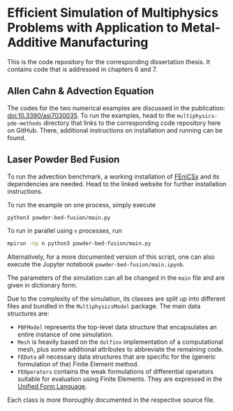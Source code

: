 # Efficient Simulation of Multiphysics Problems with Application to Metal-Additive Manufacturing

This is the code repository for the corresponding dissertation thesis. It contains code that is addressed in chapters 6 and 7.

## Allen Cahn & Advection Equation

The codes for the two numerical examples are discussed in the publication: [doi:10.3390/asi7030035](https://doi.org/10.3390/asi7030035).
To run the examples, head to the `multiphysics-pde-methods` directory that links to the corresponding code repository here on GitHub. There, additional instructions on installation and running can be found.

## Laser Powder Bed Fusion

To run the advection benchmark, a working installation of [FEniCSx](https://fenicsproject.org/download/) and its dependencies are needed. Head to the linked website for further installation instructions.

To run the example on one process, simply execute

```bash
python3 powder-bed-fusion/main.py
```

To run in parallel using `n` processes, run

```bash
mpirun -np n python3 powder-bed-fusion/main.py
```

Alternatively, for a more documented version of this script, one can also execute the Jupyter notebook `powder-bed-fusion/main.ipynb`.

The parameters of the simulation can all be changed in the `main` file and are given in dictionary form.

Due to the complexity of the simulation, its classes are split up into different files and bundled in the `MultiphysicsModel` package.
The main data structures are:

- `PBFModel` represents the top-level data structure that encapsulates an entire instance of one simulation.
- `Mesh` is heavily based on the `dolfinx` implementation of a computational mesh, plus some additional attributes to abbreviate the remaining code.
- `FEData` all necessary data structures that are specific for the (generic formulation of the) Finite Element method.
- `FEOperators` contains the weak formulations of differential operators suitable for evaluation using Finite Elements. They are expressed in the [Unified Form Language](https://fenics.readthedocs.io/projects/ufl/en/latest/index.html).

Each class is more thoroughly documented in the respective source file.